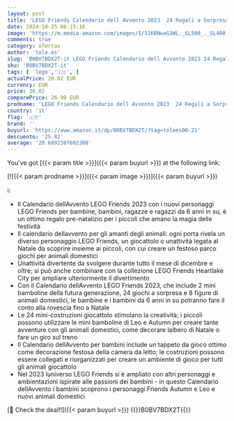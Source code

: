 ```yaml
---
layout: post
title: 'LEGO Friends Calendario dell Avvento 2023  24 Regali a Sorpresa Incluse Mini Bamboline di Leo e Autumn e 8 Animali Domestici  Regalo di Natale per Bambine  Bambini  Ragazze e Ragazzi da 8 Anni 41758'
date: 2024-10-25 06:15:16
image: 'https://m.media-amazon.com/images/I/51KBNwaG3WL._SL500_._SL400_.jpg'
comments: true
category: ofertas
author: 'tole.es'
slug: 'B0BV7BDX2T-it LEGO Friends Calendario dell Avvento 2023 24 Regali a...'
sku: 'B0BV7BDX2T-it'
tags: [ 'lego','🇮🇹', ]
actualPrice: 20.02 EUR
currency: EUR
price: 20.02
comparePrice: 26.99 EUR
prodname: 'LEGO Friends Calendario dell Avvento 2023  24 Regali a Sorpresa Incluse Mini Bamboline di Leo e Autumn e 8 Animali Domestici  Regalo di Natale per Bambine  Bambini  Ragazze e Ragazzi da 8 Anni 41758'
country: 'it'
flag: '🇮🇹'
brand: ''
buyurl: 'https://www.amazon.it/dp/B0BV7BDX2T/?tag=tolees00-21'
descuento: '25.82'
average: '20.6892307692308'
---
```


You've got [{{< param title >}}]({{< param buyurl >}}) at the following link:

[![{{< param prodname >}}]({{< param image >}})]({{< param buyurl >}})

ℹ️:

- Il Calendario dellAvvento LEGO Friends 2023 con i nuovi personaggi LEGO Friends per bambine, bambini, ragazze e ragazzi da 6 anni in su, è un ottimo regalo pre-natalizio per i piccoli che amano la magia delle festività
- Il calendario dellavvento per gli amanti degli animali: ogni porta rivela un diverso personaggio LEGO Friends, un giocattolo o unattività legata al Natale da scoprire insieme ai piccoli, con cui creare un festoso parco giochi per animali domestici
- Unattività divertente da svolgere durante tutto il mese di dicembre e oltre; si può anche combinare con la collezione LEGO Friends Heartlake City per ampliare ulteriormente il divertimento
- Con il Calendario dellAvvento LEGO Friends 2023, che include 2 mini bamboline della futura generazione, 24 giochi a sorpresa e 8 figure di animali domestici, le bambine e i bambini da 6 anni in su potranno fare il conto alla rovescia fino a Natale
- Le 24 mini-costruzioni giocattolo stimolano la creatività; i piccoli possono utilizzare le mini bamboline di Leo e Autumn per creare tante avventure con gli animali domestici, come decorare lalbero di Natale o fare un giro sul treno
- Il Calendario dellAvvento per bambini include un tappeto da gioco ottimo come decorazione festosa della camera da letto; le costruzioni possono essere collegati e riorganizzati per creare un ambiente di gioco per tutti gli animali giocattolo
- Nel 2023 luniverso LEGO Friends si è ampliato con altri personaggi e ambientazioni ispirate alle passioni dei bambini - in questo Calendario dellAvvento i bambini scoprono i personaggi Friends Autumn e Leo e nuovi animali domestici

[🛒 Check the deal!!]({{< param buyurl >}})
{{<world>}}B0BV7BDX2T{{</world>}}
